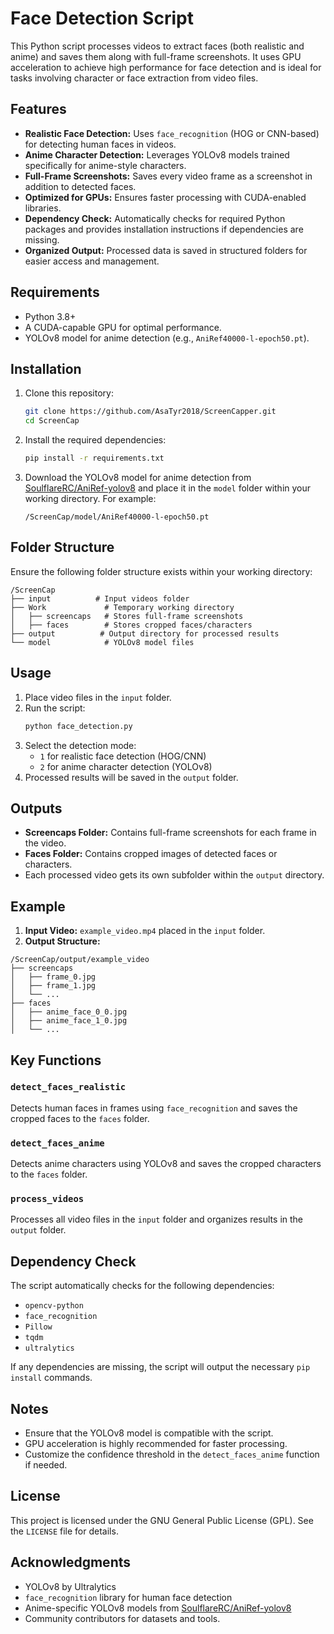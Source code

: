 # Face Detection Script

This Python script processes videos to extract faces (both realistic and anime) and saves them along with full-frame screenshots. It uses GPU acceleration to achieve high performance for face detection and is ideal for tasks involving character or face extraction from video files.

## Features

- **Realistic Face Detection:** Uses `face_recognition` (HOG or CNN-based) for detecting human faces in videos.
- **Anime Character Detection:** Leverages YOLOv8 models trained specifically for anime-style characters.
- **Full-Frame Screenshots:** Saves every video frame as a screenshot in addition to detected faces.
- **Optimized for GPUs:** Ensures faster processing with CUDA-enabled libraries.
- **Dependency Check:** Automatically checks for required Python packages and provides installation instructions if dependencies are missing.
- **Organized Output:** Processed data is saved in structured folders for easier access and management.

## Requirements

- Python 3.8+
- A CUDA-capable GPU for optimal performance.
- YOLOv8 model for anime detection (e.g., `AniRef40000-l-epoch50.pt`).

## Installation

1. Clone this repository:
   ```bash
   git clone https://github.com/AsaTyr2018/ScreenCapper.git
   cd ScreenCap
   ```

2. Install the required dependencies:
   ```bash
   pip install -r requirements.txt
   ```

3. Download the YOLOv8 model for anime detection from [SoulflareRC/AniRef-yolov8](https://github.com/SoulflareRC/AniRef-yolov8) and place it in the `model` folder within your working directory. For example:
   ```
   /ScreenCap/model/AniRef40000-l-epoch50.pt
   ```

## Folder Structure

Ensure the following folder structure exists within your working directory:

```
/ScreenCap
├── input          # Input videos folder
├── Work             # Temporary working directory
│   ├── screencaps   # Stores full-frame screenshots
│   ├── faces        # Stores cropped faces/characters
├── output          # Output directory for processed results
└── model            # YOLOv8 model files
```

## Usage

1. Place video files in the `input` folder.
2. Run the script:
   ```bash
   python face_detection.py
   ```
3. Select the detection mode:
   - `1` for realistic face detection (HOG/CNN)
   - `2` for anime character detection (YOLOv8)
4. Processed results will be saved in the `output` folder.

## Outputs

- **Screencaps Folder:** Contains full-frame screenshots for each frame in the video.
- **Faces Folder:** Contains cropped images of detected faces or characters.
- Each processed video gets its own subfolder within the `output` directory.

## Example

1. **Input Video:** `example_video.mp4` placed in the `input` folder.
2. **Output Structure:**

```
/ScreenCap/output/example_video
├── screencaps
│   ├── frame_0.jpg
│   ├── frame_1.jpg
│   └── ...
├── faces
│   ├── anime_face_0_0.jpg
│   ├── anime_face_1_0.jpg
│   └── ...
```

## Key Functions

### `detect_faces_realistic`
Detects human faces in frames using `face_recognition` and saves the cropped faces to the `faces` folder.

### `detect_faces_anime`
Detects anime characters using YOLOv8 and saves the cropped characters to the `faces` folder.

### `process_videos`
Processes all video files in the `input` folder and organizes results in the `output` folder.

## Dependency Check
The script automatically checks for the following dependencies:
- `opencv-python`
- `face_recognition`
- `Pillow`
- `tqdm`
- `ultralytics`

If any dependencies are missing, the script will output the necessary `pip install` commands.

## Notes

- Ensure that the YOLOv8 model is compatible with the script.
- GPU acceleration is highly recommended for faster processing.
- Customize the confidence threshold in the `detect_faces_anime` function if needed.

## License

This project is licensed under the GNU General Public License (GPL). See the `LICENSE` file for details.

## Acknowledgments

- YOLOv8 by Ultralytics
- `face_recognition` library for human face detection
- Anime-specific YOLOv8 models from [SoulflareRC/AniRef-yolov8](https://github.com/SoulflareRC/AniRef-yolov8)
- Community contributors for datasets and tools.
